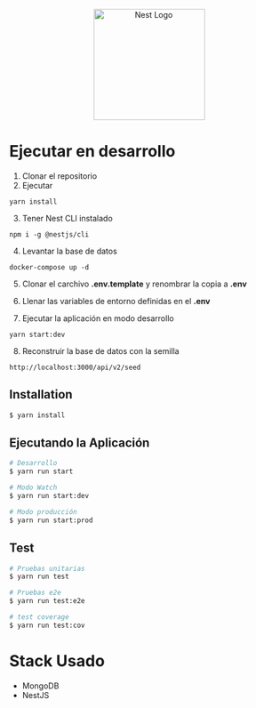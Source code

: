 <p align="center">
  <a href="http://nestjs.com/" target="blank"><img src="https://nestjs.com/img/logo-small.svg" width="200" alt="Nest Logo" /></a>
</p>

# Ejecutar en desarrollo

1. Clonar el repositorio
2. Ejecutar
```
yarn install
```
3. Tener Nest CLI instalado
```
npm i -g @nestjs/cli
```
4. Levantar la base de datos
```
docker-compose up -d
```

5. Clonar el carchivo __.env.template__ y renombrar la copia a __.env__

6. Llenar las variables de entorno definidas en el __.env__

7. Ejecutar la aplicación en modo desarrollo
```
yarn start:dev
```

8. Reconstruir la base de datos con la semilla
```
http://localhost:3000/api/v2/seed
```

## Installation

```bash
$ yarn install
```

## Ejecutando la Aplicación

```bash
# Desarrollo
$ yarn run start

# Modo Watch
$ yarn run start:dev

# Modo producción
$ yarn run start:prod
```

## Test

```bash
# Pruebas unitarias
$ yarn run test

# Pruebas e2e
$ yarn run test:e2e

# test coverage
$ yarn run test:cov
```

# Stack Usado
* MongoDB
* NestJS